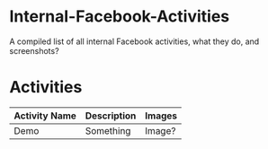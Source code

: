 # Internal-Facebook-Activities
A compiled list of all internal Facebook activities, what they do, and screenshots?

# Activities
| Activity Name | Description | Images
| --- | --- | --- |
| Demo | Something | Image?
